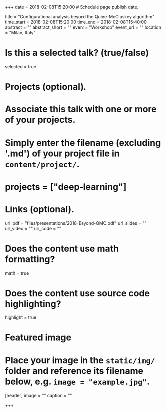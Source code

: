+++
date = 2018-02-08T15:20:00  # Schedule page publish date.

title = "Configurational analysis beyond the Quine-McCluskey algorithm"
time_start = 2018-02-08T15:20:00
time_end = 2018-02-08T15:40:00
abstract = ""
abstract_short = ""
event = "Workshop"
event_url = ""
location = "Milan, Italy"

# Is this a selected talk? (true/false)
selected = true

# Projects (optional).
#   Associate this talk with one or more of your projects.
#   Simply enter the filename (excluding '.md') of your project file in `content/project/`.
# projects = ["deep-learning"]

# Links (optional).
url_pdf = "files/presentations/2018-Beyond-QMC.pdf"
url_slides = ""
url_video = ""
url_code = ""

# Does the content use math formatting?
math = true

# Does the content use source code highlighting?
highlight = true

# Featured image
# Place your image in the `static/img/` folder and reference its filename below, e.g. `image = "example.jpg"`.
[header]
image = ""
caption = ""

+++




